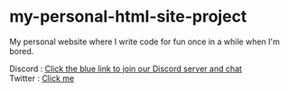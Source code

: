 # my-personal-html-site-project
My personal website where I write code for fun once in a while when I'm bored.

Discord : [Click the blue link to join our Discord server and chat](https://discord.gg/qsG7PSB7Wg)
<br/>
Twitter : [Click me](https://twitter.com/wehwastaken)
